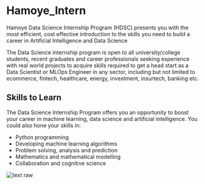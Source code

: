 # Hamoye_Intern
Hamoye Data Science Internship Program (HDSC) presents you with the most efficient, cost effective introduction to the skills you need to build a career in Artificial Intelligence and Data Science

The Data Science internship program is open to all university/college students, recent graduates and career professionals seeking experience with real world projects to acquire skills required to get a head start as a Data Scientist or MLOps Engineer in any sector, including but not limited to ecommerce, fintech, healthcare, energy, investment, insurtech, banking etc.

## Skills to Learn

The Data Science Internship Program offers you an opportunity to boost your career in machine learning, data science and artificial intelligence. You could also hone your skills in:

- Python programming
- Developing machine learning algorithms
- Problem solving, analysis and prediction
- Mathematics and mathematical modelling
- Collaboration and cognitive science

![text raw](https://miro.medium.com/max/577/1*_L1RkxKqaJCR_PJkd1eBjQ.png?raw=true)
